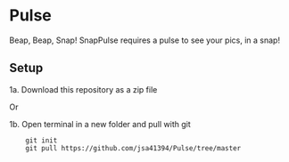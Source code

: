 # Pulse
Beap, Beap, Snap! SnapPulse requires a pulse to see your pics, in a snap!

## Setup
1a. Download this repository as a zip file

Or

1b. Open terminal in a new folder and pull with git
```
    git init
    git pull https://github.com/jsa41394/Pulse/tree/master
```
